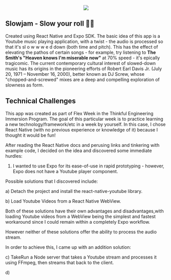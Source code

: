 
<p align="center">
<img src="https://github.com/thinkful-ei22/Donny-Playground/blob/master/screenshots/godsplan.gif">
</p>

## Slowjam - Slow your roll 🐌🐢

Created using React Native and Expo SDK.
The basic idea of this app is a Youtube music playing application, with a twist - the audio is processed so that it's sl o w w w e d down (both time and pitch). This has the effect of elevating the pathos of certain songs - for example, try listening to **The Smith's "Heaven knows I'm miserable now"** at 70% speed - it's epically tragicomic. The current contemporary cultural interest of slowed-down music has its origins in the pioneering efforts of Robert Earl Davis Jr. (July 20, 1971 – November 16, 2000), better known as DJ Screw, whose "chopped-and-screwed" mixes are a deep and compelling exploration of slowness as form.

## Technical Challenges

This app was created as part of Flex Week in the Thinkful Engineering Immersion Program. The goal of this particular week is to practice learning a new technology/framework/etc in a week by yourself. In this case, I chose React Native (with no previous experience or knowledge of it) because I thought it would be fun!

After reading the React Native docs and perusing links and tinkering with example code, I decided on the idea and discovered some immediate hurdles:

1) I wanted to use Expo for its ease-of-use in rapid prototyping - however, Expo does not have a Youtube player component.

Possible solutions that I discovered include:

a) Detach the project and install the react-native-youtube library.

b) Load Youtube Videos from a React Native WebView.


Both of these solutions have their own advantages and disadvantages,with loading Youtube videos from a WebView being the simplest and fastest workaround since I could remain within a completely Expo workflow.

However neither of these solutions offer the ability to process the audio stream.

In order to achieve this, I came up with an addition solution:

c) TakeRun a Node server that takes a Youtube stream and processes it using FFmpeg, then streams that back to the client.

d) 





